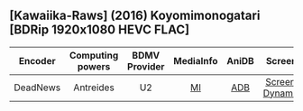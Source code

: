 ## [Kawaiika-Raws] (2016) Koyomimonogatari [BDRip 1920x1080 HEVC FLAC]

| Encoder  | Computing powers | BDMV Provider | MediaInfo | AniDB |        Screens        |
| :------: | :--------------: | :-----------: | :-------: | :---: | :-------------------: |
| DeadNews |    Antreides     |      U2       |   [MI]    | [ADB] | [Screens], [Dynamics] |

[screens]: https://slowpics.org/comparison/3bd50522-dcd8-4ca3-baef-4f0d3f830675
[dynamics]: https://www.dropbox.com/s/nuqm63e41xyl13m/split_Koyomimonogatari.zip
[adb]: https://anidb.net/anime/11827
[mi]: https://privatebin.net/?dff7ada1dae74fe2#HUoPlljpSUpp5CDzIfPh2ffAYUkvvNgZ9rh393vhvsI=
